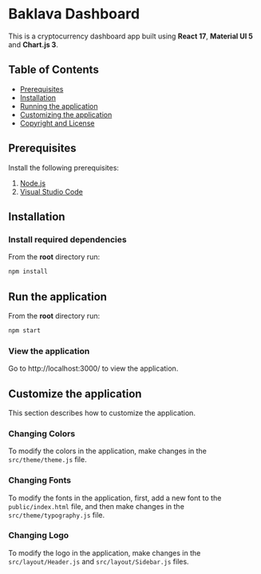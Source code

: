 # Baklava Dashboard

This is a cryptocurrency dashboard app built using **React 17**, **Material UI 5** and **Chart.js 3**.

## Table of Contents

- [Prerequisites](#prerequisites)
- [Installation](#installation)
- [Running the application](#run-the-application)
- [Customizing the application](#customize-the-application)
- [Copyright and License](#copyright-and-license)

## Prerequisites

Install the following prerequisites:

1. [Node.js](https://nodejs.org/en/)
2. [Visual Studio Code](https://code.visualstudio.com/download)

## Installation

### Install required dependencies

From the **root** directory run:

```bash
npm install
```

## Run the application

From the **root** directory run:

```bash
npm start
```

### View the application

Go to http://localhost:3000/ to view the application.

## Customize the application

This section describes how to customize the application.

### Changing Colors

To modify the colors in the application, make changes in the `src/theme/theme.js` file.

### Changing Fonts

To modify the fonts in the application, first, add a new font to the `public/index.html` file, and then make changes in the `src/theme/typography.js` file.

### Changing Logo

To modify the logo in the application, make changes in the `src/layout/Header.js` and `src/layout/Sidebar.js` files.
